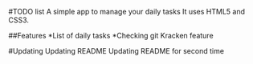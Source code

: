 #TODO list
A simple app to manage your daily tasks
It uses HTML5 and CSS3.

##Features
*List of daily tasks
*Checking git Kracken feature

#Updating
Updating README
Updating README for second time


